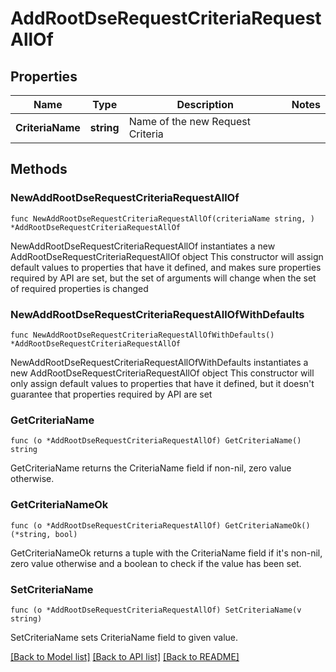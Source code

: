 # AddRootDseRequestCriteriaRequestAllOf

## Properties

Name | Type | Description | Notes
------------ | ------------- | ------------- | -------------
**CriteriaName** | **string** | Name of the new Request Criteria | 

## Methods

### NewAddRootDseRequestCriteriaRequestAllOf

`func NewAddRootDseRequestCriteriaRequestAllOf(criteriaName string, ) *AddRootDseRequestCriteriaRequestAllOf`

NewAddRootDseRequestCriteriaRequestAllOf instantiates a new AddRootDseRequestCriteriaRequestAllOf object
This constructor will assign default values to properties that have it defined,
and makes sure properties required by API are set, but the set of arguments
will change when the set of required properties is changed

### NewAddRootDseRequestCriteriaRequestAllOfWithDefaults

`func NewAddRootDseRequestCriteriaRequestAllOfWithDefaults() *AddRootDseRequestCriteriaRequestAllOf`

NewAddRootDseRequestCriteriaRequestAllOfWithDefaults instantiates a new AddRootDseRequestCriteriaRequestAllOf object
This constructor will only assign default values to properties that have it defined,
but it doesn't guarantee that properties required by API are set

### GetCriteriaName

`func (o *AddRootDseRequestCriteriaRequestAllOf) GetCriteriaName() string`

GetCriteriaName returns the CriteriaName field if non-nil, zero value otherwise.

### GetCriteriaNameOk

`func (o *AddRootDseRequestCriteriaRequestAllOf) GetCriteriaNameOk() (*string, bool)`

GetCriteriaNameOk returns a tuple with the CriteriaName field if it's non-nil, zero value otherwise
and a boolean to check if the value has been set.

### SetCriteriaName

`func (o *AddRootDseRequestCriteriaRequestAllOf) SetCriteriaName(v string)`

SetCriteriaName sets CriteriaName field to given value.



[[Back to Model list]](../README.md#documentation-for-models) [[Back to API list]](../README.md#documentation-for-api-endpoints) [[Back to README]](../README.md)


